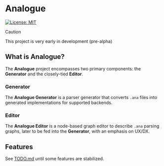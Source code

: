 # Analogue

[![License: MIT](https://img.shields.io/badge/License-MIT-yellow.svg)](https://opensource.org/licenses/MIT)

> [!CAUTION]
> This project is very early in development (pre-alpha)

## What is Analogue?

The **Analogue** project encompasses two primary components: the **Generator** and the closely-tied **Editor**.

### Generator

The **Analogue Generator** is a parser generator that converts `.ana` files into generated implementations for supported backends.

### Editor

The **Analogue Editor** is a node-based graph editor to describe `.ana` parsing graphs, later to be fed into the **Generator**, with an emphasis on UX/DX.

## Features

See [TODO.md](TODO.md) until some features are stabilized.
